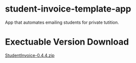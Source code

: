 # student-invoice-template-app
App that automates emailing students for private tutition. 

# Exectuable Version Download
[StudentInvoice-0.4.4.zip](https://github.com/WolfyCodeK/student-invoice-template-app/raw/main/StudentInvoiceExecutable.zip)
